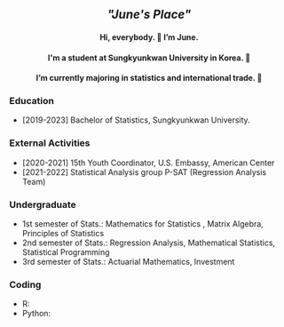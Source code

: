 <div align=center>
  
## <i> "June's Place" </i>

</div>

<div align=center>

#### Hi, everybody. 👋 I’m June. 
#### I'm a student at Sungkyunkwan University in Korea. 👀
#### I’m currently majoring in statistics and international trade. 🌱


</div>

</div>



### Education
- [2019-2023] Bachelor of Statistics, Sungkyunkwan University.


### External Activities
- [2020-2021] 15th Youth Coordinator, U.S. Embassy, American Center
- [2021-2022] Statistical Analysis group P-SAT (Regression Analysis Team)


### Undergraduate
- 1st semester of Stats.: Mathematics for Statistics , Matrix Algebra, Principles of Statistics
- 2nd semester of Stats.: Regression Analysis, Mathematical Statistics, Statistical Programming
- 3rd semester of Stats.: Actuarial Mathematics, Investment

### Coding
- R: 
- Python:



<!---
Junelim829/Junelim829 is a ✨ special ✨ repository because its `README.md` (this file) appears on your GitHub profile.
You can click the Preview link to take a look at your changes.
--->
